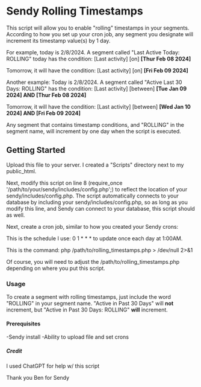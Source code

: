 # Sendy Rolling Timestamps

This script will allow you to enable "rolling" timestamps in your segments. According to how you set up your cron job, any segment you designate will increment its timestamp value(s) by 1 day.

For example, today is 2/8/2024. A segment called "Last Active Today: ROLLING" today has the condition: [Last activity] [on] **[Thur Feb 08 2024]**

Tomorrow, it will have the condition: [Last activity] [on] **[Fri Feb 09 2024]**

Another example: Today is 2/8/2024. A segment called "Active Last 30 Days: ROLLING" has the condition: [Last activity] [between] **[Tue Jan 09 2024] AND [Thur Feb 08 2024]**

Tomorrow, it will have the condition: [Last activity] [between] **[Wed Jan 10 2024] AND [Fri Feb 09 2024]**

Any segment that contains timestamp conditions, and "ROLLING" in the segment name, will increment by one day when the script is executed.

## Getting Started

Upload this file to your server. I created a "Scripts" directory next to my public_html.

Next, modify this script on line 8 (require_once '/path/to/your/sendy/includes/config.php';) to reflect the location of your sendy/includes/config.php. The script automatically connects to your database by including your sendy/includes/config.php, so as long as you modify this line, and Sendy can connect to your database, this script should as well.

Next, create a cron job, similar to how you created your Sendy crons:

This is the schedule I use: 0 1 * * * to update once each day at 1:00AM.

This is the command: php /path/to/rolling_timestamps.php > /dev/null 2>&1

Of course, you will need to adjust the /path/to/rolling_timestamps.php depending on where you put this script.

### Usage
To create a segment with rolling timestamps, just include the word "ROLLING" in your segment name. "Active in Past 30 Days" will **not** increment, but "Active in Past 30 Days: ROLLING" **will** increment.

#### Prerequisites

-Sendy install
-Ability to upload file and set crons

##### Credit
I used ChatGPT for help w/ this script

Thank you Ben for Sendy
